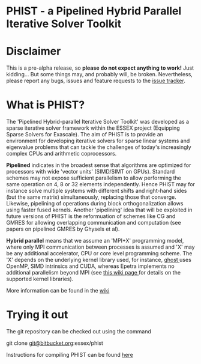 PHIST - a Pipelined Hybrid Parallel Iterative Solver Toolkit
============================================================

Disclaimer
==========

This is a pre-alpha release, so **please do not expect anything to work!** Just 
kidding... But some things may, and probably will, be broken.
Nevertheless, please report any bugs, issues and feature requests to the [issue 
tracker](https://bitbucket.org/essex/phist/issues).


What is PHIST?
==============

The 'Pipelined Hybrid-parallel Iterative Solver Toolkit' was developed as a
sparse iterative solver framework within the ESSEX project (Equipping Sparse Solvers for Exascale).
The aim of PHIST is to provide an environment for developing iterative solvers for sparse linear 
systems and eigenvalue problems that can tackle the challenges of today's increasingly complex CPUs and
arithmetic coprocessors.

**Pipelined** indicates in the broadest sense that algorithms are optimized for processors with wide 'vector 
units' (SIMD/SIMT on GPUs). Standard schemes may not expose sufficient parallelism to allow performing the same 
operation on 4, 8 or 32 elements independently. Hence PHIST may for instance solve multiple systems with 
different shifts and right-hand sides (but the same matrix) simultaneously,
replacing those that converge. Likewise, pipelining of operations during block orthogonalization allows using faster 
fused kernels. Another 'pipelining' idea that will be exploited in future versions of PHIST is the reformuation of 
schemes like CG and GMRES for allowing overlapping communication and computation (see papers on pipelined GMRES by 
Ghysels et al).

**Hybrid parallel** means that we assume an 'MPI+X' programming model, where only MPI communication between processes is 
assumed and 'X' may be any additional accelerator, CPU or core level programming scheme. The 'X' depends on the 
underlying kernel library used, for instance, [ ghost ](https://bitbucket.org/essex/ghost) uses OpenMP, SIMD intrinsics 
and CUDA, whereas Epetra implements no additional parallelism beyond MPI 
(see [ this wiki page ](https://bitbucket.org/essex/phist/wiki/phist_kernel_libs.wiki) for details on the supported kernel 
libraries).

More information can be found in the [ wiki ](https://bitbucket.org/essex/phist/wiki/Home.wiki)


Trying it out
=============

The git repository can be checked out using the command

  git clone git@bitbucket.org:essex/phist

Instructions for compiling PHIST can be found [ here ](https://bitbucket.org/essex/phist/wiki/phist_installation.md)